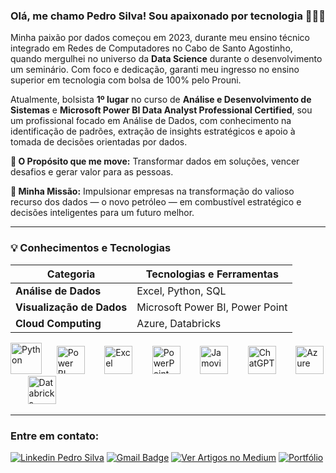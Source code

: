 ### Olá, me chamo Pedro Silva! Sou apaixonado por tecnologia 👋🏽🔥

Minha paixão por dados começou em 2023, durante meu ensino técnico integrado em Redes de Computadores no Cabo de Santo Agostinho, quando mergulhei no universo da **Data Science** durante o desenvolvimento um seminário. Com foco e dedicação, garanti meu ingresso no ensino superior em tecnologia com bolsa de 100% pelo Prouni.

Atualmente, bolsista **1º lugar** no curso de **Análise e Desenvolvimento de Sistemas** e **Microsoft Power BI Data Analyst Professional Certified**, sou um profissional focado em Análise de Dados, com conhecimento na identificação de padrões, extração de insights estratégicos e apoio à tomada de decisões orientadas por dados. 

**🏅 O Propósito que me move:**
Transformar dados em soluções, vencer desafios e gerar valor para as pessoas.

**🚀 Minha Missão:**
Impulsionar empresas na transformação do valioso recurso dos dados — o novo petróleo — em combustível estratégico e decisões inteligentes para um futuro melhor.

---
### 💡 Conhecimentos e Tecnologias

| Categoria                 | Tecnologias e Ferramentas                      |
| ------------------------- | ---------------------------------------------- |
| **Análise de Dados**      | Excel, Python, SQL     |
| **Visualização de Dados** | Microsoft Power BI, Power Point                |
| **Cloud Computing**  | Azure, Databricks                              | 


<p align="left">
  <img src="https://github.com/user-attachments/assets/1120ee63-71cd-49eb-b315-4c41ddc091d3" alt="Python" width="50"/>
  &nbsp;&nbsp;&nbsp;&nbsp;
  <img src="https://github.com/user-attachments/assets/ac05eac4-e384-40eb-a261-f8b8efeeabc8" alt="Power BI" width="45"/>
  &nbsp;&nbsp;&nbsp;&nbsp;&nbsp;&nbsp;
  <img src="https://github.com/user-attachments/assets/9840fb8c-9fd7-411b-aa64-325df73b73dd" alt="Excel" width="45"/>
  &nbsp;&nbsp;&nbsp;&nbsp;&nbsp;&nbsp;
  <img src="https://github.com/user-attachments/assets/f42489ba-e1a4-4ddf-a484-ab4b8f4a55e6" alt="PowerPoint" width="45"/>
  &nbsp;&nbsp;&nbsp;&nbsp;&nbsp;&nbsp;
  <img src="https://github.com/user-attachments/assets/91ced817-6e7a-4b73-8801-5f4f152a82b5" alt="Jamovi" width="45"/>
  &nbsp;&nbsp;&nbsp;&nbsp;&nbsp;&nbsp;
  <img src="https://github.com/user-attachments/assets/294ddab8-7385-40c7-bac3-c6fa64a1be76" alt="ChatGPT" width="45"/>
  &nbsp;&nbsp;&nbsp;&nbsp;&nbsp;&nbsp;
  <img src="https://img.icons8.com/fluent/200/azure-1.png" alt="Azure" width="45"/>
  &nbsp;&nbsp;&nbsp;&nbsp;&nbsp;&nbsp;
  <img src="https://github.com/user-attachments/assets/f961697d-1d57-403d-8b89-0e1e78634014" alt="Databricks" width="45"/>
  &nbsp;&nbsp;&nbsp;&nbsp;&nbsp;&nbsp;
</p>

---

### Entre em contato:

[![Linkedin Pedro Silva](https://img.shields.io/badge/-Pedro_Silva-blue?style=flat&logo=Linkedin&logoColor=white&link=https://www.linkedin.com/in/pedro-silva-1032a7243/)](https://www.linkedin.com/in/pedro-silva-1032a7243/)
[![Gmail Badge](https://img.shields.io/badge/-contatopedrosilva001@gmail.com-c14438?style=flat-square&logo=Gmail&logoColor=white&link=mailto:contatopedrosilva001@gmail.com)](mailto:contatopedrosilva001@gmail.com) [![Ver Artigos no Medium](https://img.shields.io/badge/Ver_Artigos_no_Medium-03A57B?style=flat-square&logo=Medium&logoColor=white)](https://medium.com/@pedroalves112020) [![Portfólio](https://img.shields.io/badge/Explore_Meu_Portfólio-0052CC?style=flat-square&logo=google-chrome&logoColor=white)](https://sites.google.com/view/projetos-pedro-silva/in%C3%ADcio)




